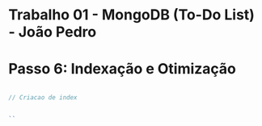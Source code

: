 # Trabalho 01 - MongoDB (To-Do List) - João Pedro
# Passo 6: Indexação e Otimização

```javascript

// Criacao de index


``
